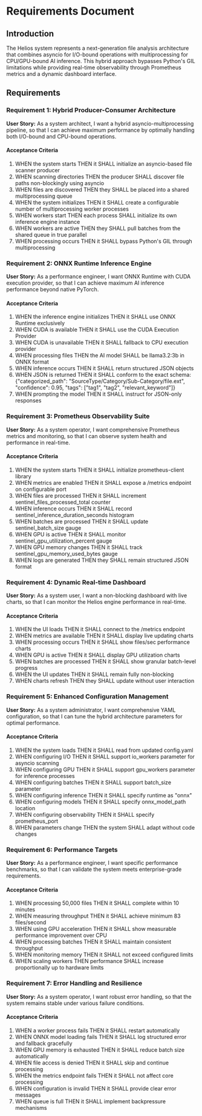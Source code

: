 # Requirements Document

## Introduction

The Helios system represents a next-generation file analysis architecture that combines asyncio for I/O-bound operations with multiprocessing for CPU/GPU-bound AI inference. This hybrid approach bypasses Python's GIL limitations while providing real-time observability through Prometheus metrics and a dynamic dashboard interface.

## Requirements

### Requirement 1: Hybrid Producer-Consumer Architecture

**User Story:** As a system architect, I want a hybrid asyncio-multiprocessing pipeline, so that I can achieve maximum performance by optimally handling both I/O-bound and CPU-bound operations.

#### Acceptance Criteria

1. WHEN the system starts THEN it SHALL initialize an asyncio-based file scanner producer
2. WHEN scanning directories THEN the producer SHALL discover file paths non-blockingly using asyncio
3. WHEN files are discovered THEN they SHALL be placed into a shared multiprocessing queue
4. WHEN the system initializes THEN it SHALL create a configurable number of multiprocessing worker processes
5. WHEN workers start THEN each process SHALL initialize its own inference engine instance
6. WHEN workers are active THEN they SHALL pull batches from the shared queue in true parallel
7. WHEN processing occurs THEN it SHALL bypass Python's GIL through multiprocessing

### Requirement 2: ONNX Runtime Inference Engine

**User Story:** As a performance engineer, I want ONNX Runtime with CUDA execution provider, so that I can achieve maximum AI inference performance beyond native PyTorch.

#### Acceptance Criteria

1. WHEN the inference engine initializes THEN it SHALL use ONNX Runtime exclusively
2. WHEN CUDA is available THEN it SHALL use the CUDA Execution Provider
3. WHEN CUDA is unavailable THEN it SHALL fallback to CPU execution provider
4. WHEN processing files THEN the AI model SHALL be llama3.2:3b in ONNX format
5. WHEN inference occurs THEN it SHALL return structured JSON objects
6. WHEN JSON is returned THEN it SHALL conform to the exact schema: {"categorized_path": "SourceType/Category/Sub-Category/file.ext", "confidence": 0.95, "tags": ["tag1", "tag2", "relevant_keyword"]}
7. WHEN prompting the model THEN it SHALL instruct for JSON-only responses

### Requirement 3: Prometheus Observability Suite

**User Story:** As a system operator, I want comprehensive Prometheus metrics and monitoring, so that I can observe system health and performance in real-time.

#### Acceptance Criteria

1. WHEN the system starts THEN it SHALL initialize prometheus-client library
2. WHEN metrics are enabled THEN it SHALL expose a /metrics endpoint on configurable port
3. WHEN files are processed THEN it SHALL increment sentinel_files_processed_total counter
4. WHEN inference occurs THEN it SHALL record sentinel_inference_duration_seconds histogram
5. WHEN batches are processed THEN it SHALL update sentinel_batch_size gauge
6. WHEN GPU is active THEN it SHALL monitor sentinel_gpu_utilization_percent gauge
7. WHEN GPU memory changes THEN it SHALL track sentinel_gpu_memory_used_bytes gauge
8. WHEN logs are generated THEN they SHALL remain structured JSON format

### Requirement 4: Dynamic Real-time Dashboard

**User Story:** As a system user, I want a non-blocking dashboard with live charts, so that I can monitor the Helios engine performance in real-time.

#### Acceptance Criteria

1. WHEN the UI loads THEN it SHALL connect to the /metrics endpoint
2. WHEN metrics are available THEN it SHALL display live updating charts
3. WHEN processing occurs THEN it SHALL show files/sec performance charts
4. WHEN GPU is active THEN it SHALL display GPU utilization charts
5. WHEN batches are processed THEN it SHALL show granular batch-level progress
6. WHEN the UI updates THEN it SHALL remain fully non-blocking
7. WHEN charts refresh THEN they SHALL update without user interaction

### Requirement 5: Enhanced Configuration Management

**User Story:** As a system administrator, I want comprehensive YAML configuration, so that I can tune the hybrid architecture parameters for optimal performance.

#### Acceptance Criteria

1. WHEN the system loads THEN it SHALL read from updated config.yaml
2. WHEN configuring I/O THEN it SHALL support io_workers parameter for asyncio scanning
3. WHEN configuring GPU THEN it SHALL support gpu_workers parameter for inference processes
4. WHEN configuring batches THEN it SHALL support batch_size parameter
5. WHEN configuring inference THEN it SHALL specify runtime as "onnx"
6. WHEN configuring models THEN it SHALL specify onnx_model_path location
7. WHEN configuring observability THEN it SHALL specify prometheus_port
8. WHEN parameters change THEN the system SHALL adapt without code changes

### Requirement 6: Performance Targets

**User Story:** As a performance engineer, I want specific performance benchmarks, so that I can validate the system meets enterprise-grade requirements.

#### Acceptance Criteria

1. WHEN processing 50,000 files THEN it SHALL complete within 10 minutes
2. WHEN measuring throughput THEN it SHALL achieve minimum 83 files/second
3. WHEN using GPU acceleration THEN it SHALL show measurable performance improvement over CPU
4. WHEN processing batches THEN it SHALL maintain consistent throughput
5. WHEN monitoring memory THEN it SHALL not exceed configured limits
6. WHEN scaling workers THEN performance SHALL increase proportionally up to hardware limits

### Requirement 7: Error Handling and Resilience

**User Story:** As a system operator, I want robust error handling, so that the system remains stable under various failure conditions.

#### Acceptance Criteria

1. WHEN a worker process fails THEN it SHALL restart automatically
2. WHEN ONNX model loading fails THEN it SHALL log structured error and fallback gracefully
3. WHEN GPU memory is exhausted THEN it SHALL reduce batch size automatically
4. WHEN file access is denied THEN it SHALL skip and continue processing
5. WHEN the metrics endpoint fails THEN it SHALL not affect core processing
6. WHEN configuration is invalid THEN it SHALL provide clear error messages
7. WHEN queue is full THEN it SHALL implement backpressure mechanisms